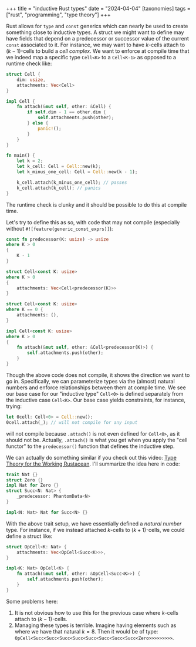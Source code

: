+++
title = "inductive Rust types"
date = "2024-04-04"
[taxonomies]
tags = ["rust", "programming", "type theory"]
+++

Rust allows for `type` and `const` generics which can nearly be used to create something close to inductive types.
A struct we might want to define may have fields that depend on a predecessor or successor value of the current `const` associated to it.
For instance, we may want to have $k$-cells attach to $(k-1)$-cells to build a *cell complex*.
We want to enforce at compile time that we indeed map a specific type `Cell<K>` to a `Cell<K-1>` as opposed to a runtime check like:
```rust
struct Cell {
    dim: usize,
    attachments: Vec<Cell>
}

impl Cell {
    fn attach(&mut self, other: &Cell) {
        if self.dim - 1 == other.dim {
            self.attachments.push(other);
        } else {
            panic!();
        }
    }
}

fn main() {
    let k = 2;
    let k_cell: Cell = Cell::new(k);
    let k_minus_one_cell: Cell = Cell::new(k - 1);

    k_cell.attach(k_minus_one_cell); // passes
    k_cell.attach(k_cell); // panics
}

```
The runtime check is clunky and it should be possible to do this at compile time. 

Let's try to define this as so, with code that may not compile (especially without `#![feature(generic_const_exprs)]`):

```rust
const fn predecessor(K: usize) -> usize 
where K > 0
{
    K - 1 
}

struct Cell<const K: usize> 
where K > 0 
{
    attachments: Vec<Cell<predecessor(K)>>
}

struct Cell<const K: usize>
where K == 0 {
    attachments: (),
}

impl Cell<const K: usize>
where K > 0 
{
    fn attach(&mut self, other: &Cell<predecessor(K)>) {
        self.attachments.push(other);
    }
}
```
Though the above code does not compile, it shows the direction we want to go in.
Specifically, we can parameterize types via the (almost) natural numbers and enforce relationships between them at compile time.
We see our base case for our "inductive type" `Cell<0>` is defined separately from the inductive case `Cell<K>`.
Our base case yields constraints, for instance, trying:
```rust
let 0cell: Cell<0> = Cell::new();
0cell.attach(_); // will not compile for any input
```
will not compile because `.attach()` is not even defined for `Cell<0>`, as it should not be.
Actually, `.attach()` is what you get when you apply the "cell functor" to the `predecessor()` function that defines the inductive step.

We can actually do something similar if you check out this video: [Type Theory for the Working Rustacean](https://www.youtube.com/watch?v=BdXWlQsd7RI). 
I'll summarize the idea here in code:
```rust
trait Nat {}
struct Zero {}
impl Nat for Zero {}
struct Succ<N: Nat> {
    _predecessor: PhantomData<N>
}

impl<N: Nat> Nat for Succ<N> {}
```
With the above trait setup, we have essentially defined a *natural number* type. 
For instance, if we instead attached $k$-cells to $(k+1)$-cells, we could define a struct like:
```rust
struct OpCell<K: Nat> {
    attachments: Vec<OpCell<Succ<K>>>,
}

impl<K: Nat> OpCell<K> {
    fn attach(&mut self, other: &OpCell<Succ<K>>) {
        self.attachments.push(other);
    }
}
```
Some problems here:
1. It is not obvious how to use this for the previous case where $k$-cells attach to $(k-1)$-cells.
2. Managing these types is terrible. 
Imagine having elements such as where we have that natural $k=8$. 
Then it would be of type: `OpCell<Succ<Succ<Succ<Succ<Succ<Succ<Succ<Succ<Zero>>>>>>>>>`.